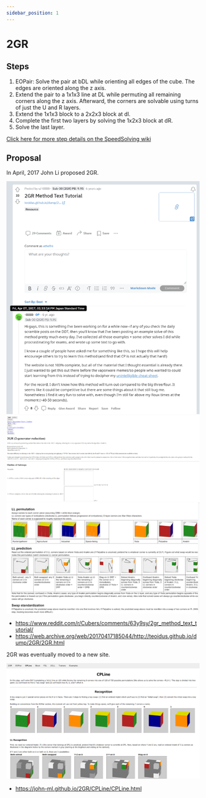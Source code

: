 ```yaml
---
sidebar_position: 1
---
```


# 2GR

## Steps

1. EOPair: Solve the pair at bDL while orienting all edges of the cube. The edges are oriented along the z axis.
2. Extend the pair to a 1x1x3 line at DL while permuting all remaining corners along the z axis. Afterward, the corners are solvable using turns of just the U and R layers.
3. Extend the 1x1x3 block to a 2x2x3 block at dl.
4. Complete the first two layers by solving the 1x2x3 block at dR.
5. Solve the last layer.

[Click here for more step details on the SpeedSolving wiki](https://www.speedsolving.com/wiki/index.php/2GR_Method)

## Proposal

In April, 2017 John Li proposed 2GR.

![Proposal 1](img/2GR/Proposal1.png)
![Proposal 1](img/2GR/Proposal2.png)
![Proposal 1](img/2GR/Proposal3.png)

- https://www.reddit.com/r/Cubers/comments/63y9sy/2gr_method_text_tutorial/
- https://web.archive.org/web/20170417185044/http://teoidus.github.io/dump/2GR/2GR.html

2GR was eventually moved to a new site.

![Proposal 1](img/2GR/NewSite.png)

- https://john-ml.github.io/2GR/CPLine/CPLine.html
